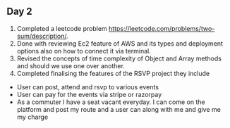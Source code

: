 ## Day 2

1. Completed a leetcode problem https://leetcode.com/problems/two-sum/description/.
2. Done with reviewing Ec2 feature of AWS and its types and deployment options also on how to connect it via terminal.
3. Revised the concepts of time complexity of Object and Array methods and should we use one over another.
4. Completed finalising the features of the RSVP project they include
* User can post, attend and rsvp to various events
* User can pay for the events via stripe or razorpay
* As a commuter I have a seat vacant everyday. I can come on the platform and post my route and a user can along with me and give me my charge
